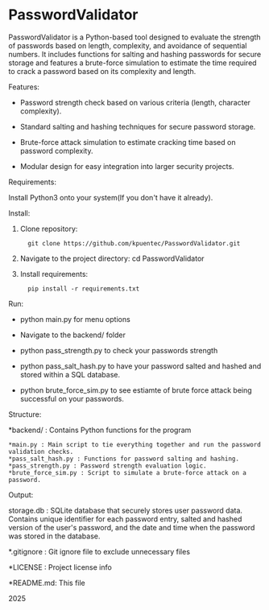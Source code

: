 
# PasswordValidator

PasswordValidator is a Python-based tool designed to evaluate the strength of passwords based on length, complexity, and avoidance of sequential numbers. It includes functions for salting and hashing passwords for secure storage and features a brute-force simulation to estimate the time required to crack a password based on its complexity and length.

Features:

* Password strength check based on various criteria (length, character complexity).

* Standard salting and hashing techniques for secure password storage.

* Brute-force attack simulation to estimate cracking time based on password complexity.

* Modular design for easy integration into larger security projects.

Requirements:

Install Python3 onto your system(If you don't have it already).

Install:

1. Clone repository:

         git clone https://github.com/kpuentec/PasswordValidator.git

4. Navigate to the project directory: cd PasswordValidator

5. Install requirements:

         pip install -r requirements.txt

Run:

* python main.py for menu options

* Navigate to the backend/ folder

* python pass_strength.py <password> to check your passwords strength

* python pass_salt_hash.py <password> to have your password salted and hashed and stored within a SQL database.

* python brute_force_sim.py <password> to see estiamte of brute force attack being successful on your passwords.

Structure:

*backend/ : Contains Python functions for the program

    *main.py : Main script to tie everything together and run the password validation checks.
    *pass_salt_hash.py : Functions for password salting and hashing.
    *pass_strength.py : Password strength evaluation logic.
    *brute_force_sim.py : Script to simulate a brute-force attack on a password.

Output:

storage.db : SQLite database that securely stores user password data. Contains unique identifier for each password entry, salted and hashed version of the user's password, and the date and time when the password was stored in the database.

*.gitignore : Git ignore file to exclude unnecessary files

*LICENSE : Project license info

*README.md: This file



2025
